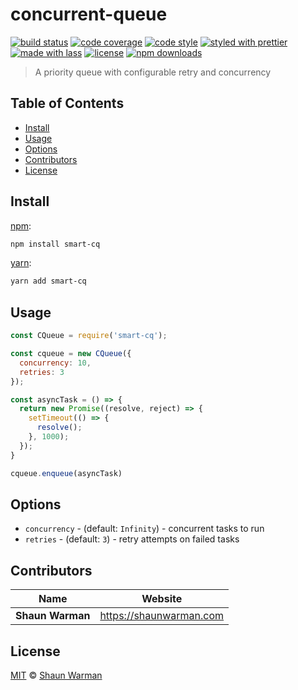 # concurrent-queue

[![build status](https://img.shields.io/travis/shaunwarman/smart-queue.svg)](https://travis-ci.com/shaunwarman/smart-queue)
[![code coverage](https://img.shields.io/codecov/c/github/shaunwarman/smart-queue.svg)](https://codecov.io/gh/shaunwarman/smart-queue)
[![code style](https://img.shields.io/badge/code_style-XO-5ed9c7.svg)](https://github.com/sindresorhus/xo)
[![styled with prettier](https://img.shields.io/badge/styled_with-prettier-ff69b4.svg)](https://github.com/prettier/prettier)
[![made with lass](https://img.shields.io/badge/made_with-lass-95CC28.svg)](https://lass.js.org)
[![license](https://img.shields.io/github/license/shaunwarman/smart-queue.svg)](LICENSE)
[![npm downloads](https://img.shields.io/npm/dt/smart-queue.svg)](https://npm.im/smart-queue)

> A priority queue with configurable retry and concurrency


## Table of Contents

* [Install](#install)
* [Usage](#usage)
* [Options](#options)
* [Contributors](#contributors)
* [License](#license)


## Install

[npm][]:

```sh
npm install smart-cq
```

[yarn][]:

```sh
yarn add smart-cq
```


## Usage

```js
const CQueue = require('smart-cq');

const cqueue = new CQueue({
  concurrency: 10,
  retries: 3
});

const asyncTask = () => {
  return new Promise((resolve, reject) => {
    setTimeout(() => {
      resolve();
    }, 1000);
  });
}

cqueue.enqueue(asyncTask)
```


## Options

* `concurrency` - (default: `Infinity`) - concurrent tasks to run
* `retries` - (default: `3`) - retry attempts on failed tasks


## Contributors

| Name             | Website                   |
| ---------------- | ------------------------- |
| **Shaun Warman** | <https://shaunwarman.com> |


## License

[MIT](LICENSE) © [Shaun Warman](https://shaunwarman.com)


## 

[npm]: https://www.npmjs.com/

[yarn]: https://yarnpkg.com/
